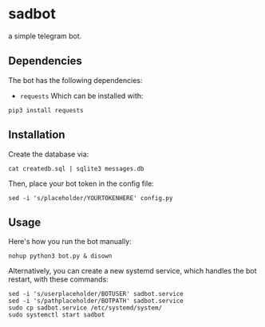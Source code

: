 # sadbot
a simple telegram bot.

## Dependencies
The bot has the following dependencies:
- `requests`
Which can be installed with:
```
pip3 install requests
```

## Installation
Create the database via:
```
cat createdb.sql | sqlite3 messages.db
```
Then, place your bot token in the config file:
```
sed -i 's/placeholder/YOURTOKENHERE' config.py
```

## Usage
Here's how you run the bot manually:  
```
nohup python3 bot.py & disown
```
Alternatively, you can create a new systemd service,
which handles the bot restart, with these commands:
```
sed -i 's/userplaceholder/BOTUSER' sadbot.service
sed -i 's/pathplaceholder/BOTPATH' sadbot.service
sudo cp sadbot.service /etc/systemd/system/
sudo systemctl start sadbot
```
